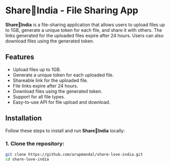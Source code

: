 # Share💖India - File Sharing App

**Share💖India** is a file-sharing application that allows users to upload files up to 1GB, generate a unique token for each file, and share it with others. The links generated for the uploaded files expire after 24 hours. Users can also download files using the generated token.

## Features

- Upload files up to 1GB.
- Generate a unique token for each uploaded file.
- Shareable link for the uploaded file.
- File links expire after 24 hours.
- Download files using the generated token.
- Support for all file types.
- Easy-to-use API for file upload and download.

## Installation

Follow these steps to install and run **Share💖India** locally:

### 1. Clone the repository:

```bash
git clone https://github.com/arupmandal/share-love-india.git
cd share-love-india
